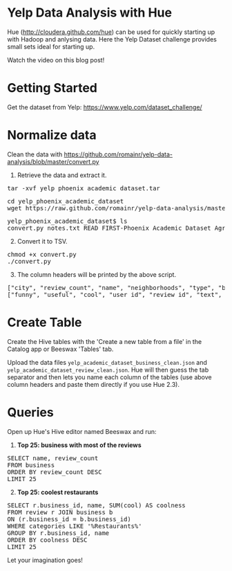 Yelp Data Analysis with Hue
===========================

Hue (http://cloudera.github.com/hue) can be used for quickly starting up with Hadoop and anlysing data.
Here the Yelp Dataset challenge provides small sets ideal for starting up.

Watch the video on this blog post!


Getting Started
===============
Get the dataset from Yelp: https://www.yelp.com/dataset_challenge/

Normalize data
==============
Clean the data with https://github.com/romainr/yelp-data-analysis/blob/master/convert.py

1. Retrieve the data and extract it.
<pre>
tar -xvf yelp_phoenix_academic_dataset.tar
</pre>
<pre>
cd yelp_phoenix_academic_dataset
wget https://raw.github.com/romainr/yelp-data-analysis/master/convert.py
</pre>
<pre>
yelp_phoenix_academic_dataset$ ls
convert.py notes.txt READ_FIRST-Phoenix_Academic_Dataset_Agreement-3-11-13.pdf yelp_academic_dataset_business.json yelp_academic_dataset_checkin.json yelp_academic_dataset_review.json yelp_academic_dataset_user.json
</pre>

2. Convert it to TSV.
<pre>
chmod +x convert.py
./convert.py
</pre>

3. The column headers will be printed by the above script.
<pre>
["city", "review_count", "name", "neighborhoods", "type", "business_id", "full_address", "state", "longitude", "stars", "latitude", "open", "categories"]
["funny", "useful", "cool", "user_id", "review_id", "text", "business_id", "stars", "date", "type"]
</pre>

Create Table
==============
Create the Hive tables with the 'Create a new table from a file' in the Catalog app or Beeswax 'Tables' tab.

Upload the data files `yelp_academic_dataset_business_clean.json` and `yelp_academic_dataset_review_clean.json`. Hue will then guess the tab separator and then lets you name each column of the tables (use above column headers and paste them directly if you use Hue 2.3).

Queries
=======

Open up Hue's Hive editor named Beeswax and run:

1. **Top 25: business with most of the reviews**
<pre>
SELECT name, review_count
FROM business
ORDER BY review_count DESC
LIMIT 25
</pre>

2. **Top 25: coolest restaurants**
<pre>
SELECT r.business_id, name, SUM(cool) AS coolness
FROM review r JOIN business b
ON (r.business_id = b.business_id)
WHERE categories LIKE '%Restaurants%'
GROUP BY r.business_id, name
ORDER BY coolness DESC
LIMIT 25
</pre>

Let your imagination goes!

